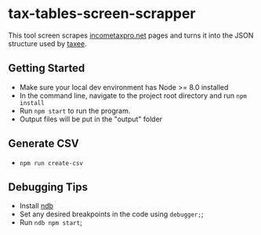 # tax-tables-screen-scrapper

This tool screen scrapes [incometaxpro.net](https://www.incometaxpro.net/tax-rates/) pages and turns it into the JSON structure used by [taxee](https://github.com/taxee/taxee-tax-statistics/tree/master/src/statistics/2018).

## Getting Started

- Make sure your local dev environment has Node >= 8.0 installed
- In the command line, navigate to the project root directory and run `npm install`
- Run `npm start` to run the program.
- Output files will be put in the "output" folder

## Generate CSV
- `npm run create-csv`

## Debugging Tips

- Install [ndb](https://github.com/GoogleChromeLabs/ndb)
- Set any desired breakpoints in the code using `debugger;`;
- Run `ndb npm start`;
